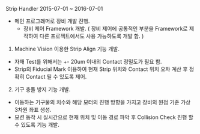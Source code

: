 



Strip Handler
2015-07-01 ~ 2016-07-01
* 메인 프로그래머로 장비 개발 진행.
  - 장비 제어 Framework 개발. ( 장비 제어에 공통적인 부분을 Framework로 제작하여 다른 프로젝트에서도 사용 가능하도록 개발 함. )

1.  Machine Vision 이용한 Strip Align 기능 개발.
  - 자재 Test를 위해서는 +- 20um 이내의 Contact 정밀도가 필요 함.
  - Strip의 Fiducial Mark 이용하여 현재 Strip 위치와 Contact 위치 오차 계산 후 정확히 Contact 될 수 있도록 제어.

2. 기구 충돌 방지 기능 개발.
  - 이동하는 기구물의 치수와 해당 모터의 진행 방향을 가지고 장비의 원점 기준 가상 3차원 좌표 생성.
  - 모션 동작 시 실시간으로 현재 위치 및 이동 경로 파악 후 Collision Check 진행 할 수 있도록 기능 개발.
